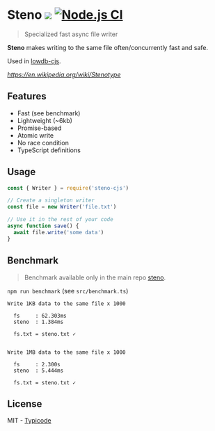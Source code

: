 # Steno [![](http://img.shields.io/npm/dm/steno.svg?style=flat)](https://www.npmjs.org/package/steno) [![Node.js CI](https://github.com/typicode/steno/actions/workflows/node.js.yml/badge.svg)](https://github.com/typicode/steno/actions/workflows/node.js.yml)

> Specialized fast async file writer

**Steno** makes writing to the same file often/concurrently fast and safe.

Used in [lowdb-cjs](https://github.com/mavyfaby/lowdb-cjs).

_https://en.wikipedia.org/wiki/Stenotype_

## Features

- Fast (see benchmark)
- Lightweight (~6kb)
- Promise-based
- Atomic write
- No race condition
- TypeScript definitions

## Usage

```javascript
const { Writer } = require('steno-cjs')

// Create a singleton writer
const file = new Writer('file.txt')

// Use it in the rest of your code
async function save() {
  await file.write('some data')
}
```

## Benchmark

> Benchmark available only in the main repo [steno](https://github.com/typicode/steno).

`npm run benchmark` (see `src/benchmark.ts`)

```
Write 1KB data to the same file x 1000

  fs     : 62.303ms
  steno  : 1.384ms

  fs.txt = steno.txt ✓


Write 1MB data to the same file x 1000

  fs     : 2.300s
  steno  : 5.444ms

  fs.txt = steno.txt ✓
```

## License

MIT - [Typicode](https://github.com/typicode)
